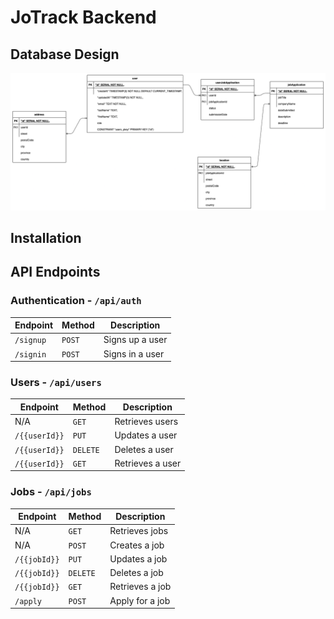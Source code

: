 # JoTrack Backend

## Database Design
![UML of the database](docs/assets/images/database-design.drawio.png)

## Installation

## API Endpoints

### Authentication - `/api/auth`

| Endpoint  | Method | Description     |
|-----------|--------|-----------------|
| `/signup` | `POST` | Signs up a user |
| `/signin` | `POST` | Signs in a user |

### Users - `/api/users`

| Endpoint      | Method   | Description      |
|---------------|----------|------------------|
| N/A           | `GET`    | Retrieves users  |
| `/{{userId}}` | `PUT`    | Updates a user   |
| `/{{userId}}` | `DELETE` | Deletes a user   |
| `/{{userId}}` | `GET`    | Retrieves a user |

### Jobs - `/api/jobs`

| Endpoint     | Method   | Description     |
|--------------|----------|-----------------|
| N/A          | `GET`    | Retrieves jobs  |
| N/A          | `POST`   | Creates a job   |
| `/{{jobId}}` | `PUT`    | Updates a job   |
| `/{{jobId}}` | `DELETE` | Deletes a job   |
| `/{{jobId}}` | `GET`    | Retrieves a job |
| `/apply`     | `POST`   | Apply for a job |


